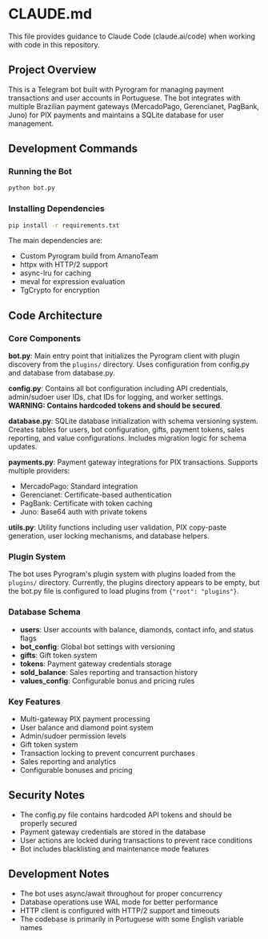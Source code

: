 # CLAUDE.md

This file provides guidance to Claude Code (claude.ai/code) when working with code in this repository.

## Project Overview

This is a Telegram bot built with Pyrogram for managing payment transactions and user accounts in Portuguese. The bot integrates with multiple Brazilian payment gateways (MercadoPago, Gerencianet, PagBank, Juno) for PIX payments and maintains a SQLite database for user management.

## Development Commands

### Running the Bot
```bash
python bot.py
```

### Installing Dependencies
```bash
pip install -r requirements.txt
```

The main dependencies are:
- Custom Pyrogram build from AmanoTeam
- httpx with HTTP/2 support
- async-lru for caching
- meval for expression evaluation
- TgCrypto for encryption

## Code Architecture

### Core Components

**bot.py**: Main entry point that initializes the Pyrogram client with plugin discovery from the `plugins/` directory. Uses configuration from config.py and database from database.py.

**config.py**: Contains all bot configuration including API credentials, admin/sudoer user IDs, chat IDs for logging, and worker settings. **WARNING: Contains hardcoded tokens and should be secured**.

**database.py**: SQLite database initialization with schema versioning system. Creates tables for users, bot configuration, gifts, payment tokens, sales reporting, and value configurations. Includes migration logic for schema updates.

**payments.py**: Payment gateway integrations for PIX transactions. Supports multiple providers:
- MercadoPago: Standard integration
- Gerencianet: Certificate-based authentication
- PagBank: Certificate with token caching
- Juno: Base64 auth with private tokens

**utils.py**: Utility functions including user validation, PIX copy-paste generation, user locking mechanisms, and database helpers.

### Plugin System

The bot uses Pyrogram's plugin system with plugins loaded from the `plugins/` directory. Currently, the plugins directory appears to be empty, but the bot.py file is configured to load plugins from `{"root": "plugins"}`.

### Database Schema

- **users**: User accounts with balance, diamonds, contact info, and status flags
- **bot_config**: Global bot settings with versioning
- **gifts**: Gift token system
- **tokens**: Payment gateway credentials storage
- **sold_balance**: Sales reporting and transaction history
- **values_config**: Configurable bonus and pricing rules

### Key Features

- Multi-gateway PIX payment processing
- User balance and diamond point system
- Admin/sudoer permission levels
- Gift token system
- Transaction locking to prevent concurrent purchases
- Sales reporting and analytics
- Configurable bonuses and pricing

## Security Notes

- The config.py file contains hardcoded API tokens and should be properly secured
- Payment gateway credentials are stored in the database
- User actions are locked during transactions to prevent race conditions
- Bot includes blacklisting and maintenance mode features

## Development Notes

- The bot uses async/await throughout for proper concurrency
- Database operations use WAL mode for better performance
- HTTP client is configured with HTTP/2 support and timeouts
- The codebase is primarily in Portuguese with some English variable names